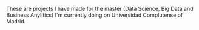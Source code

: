 These are projects I have made for the master (Data Science, Big Data and Business Anylitics) I'm currently doing on Universidad Complutense of Madrid. 
